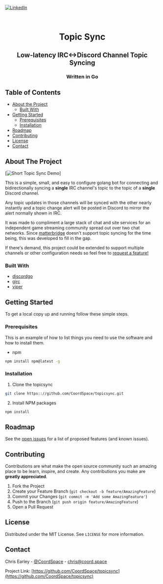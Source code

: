 [![LinkedIn][linkedin-shield]][linkedin-url]



<!-- PROJECT LOGO -->
<br />
<p align="center">
  <h1 align="center">Topic Sync</h1>
  <h2 align="center">Low-latency IRC<->Discord Channel Topic Syncing</h2>
  <h3 align="center">Written in Go</h3>
</p>


<!-- TABLE OF CONTENTS -->
## Table of Contents

* [About the Project](#about-the-project)
  * [Built With](#built-with)
* [Getting Started](#getting-started)
  * [Prerequisites](#prerequisites)
  * [Installation](#installation)
* [Roadmap](#roadmap)
* [Contributing](#contributing)
* [License](#license)
* [Contact](#contact)


<!-- ABOUT THE PROJECT -->
## About The Project

[![Short Topic Sync Demo][product-screenshot]]

This is a simple, small, and easy to configure golang bot for connecting and bidirectionally syncing a __single__ IRC channel's topic to the topic of a __single__ Discord channel. 

Any topic updates in those channels will be synced with the other nearly instantly and a topic change alert will be posted in Discord to mirror the alert normally shown in IRC.

It was made to compliment a large stack of chat and site services for an independent game streaming community spread out over two chat networks. Since [matterbridge](https://github.com/42wim/matterbridge) doesn't support topic syncing for the time being, this was developed to fill in the gap.

If there's demand, this project could be extended to support multiple channels or other configuration needs so feel free to <a href="https://github.com/CoordSpace/topicsync/issues">request a feature!</a>


### Built With

* [discordgo](https://github.com/bwmarrin/discordgo)
* [girc](https://github.com/lrstanley/girc)
* [viper](https://github.com/spf13/viper)



<!-- GETTING STARTED -->
## Getting Started

To get a local copy up and running follow these simple steps.

### Prerequisites

This is an example of how to list things you need to use the software and how to install them.
* npm
```sh
npm install npm@latest -g
```

### Installation
 
1. Clone the topicsync
```sh
git clone https:://github.com/CoordSpace/topicsync.git
```
2. Install NPM packages
```sh
npm install
```

<!-- ROADMAP -->
## Roadmap

See the [open issues](https://github.com/CoordSpace/topicsync/issues) for a list of proposed features (and known issues).



<!-- CONTRIBUTING -->
## Contributing

Contributions are what make the open source community such an amazing place to be learn, inspire, and create. Any contributions you make are **greatly appreciated**.

1. Fork the Project
2. Create your Feature Branch (`git checkout -b feature/AmazingFeature`)
3. Commit your Changes (`git commit -m 'Add some AmazingFeature'`)
4. Push to the Branch (`git push origin feature/AmazingFeature`)
5. Open a Pull Request



<!-- LICENSE -->
## License

Distributed under the MIT License. See `LICENSE` for more information.



<!-- CONTACT -->
## Contact

Chris Earley - [@CoordSpace](https://twitter.com/CoordSpace) - chris@coord.space

Project Link: [https://github.com/CoordSpace/topicsync](https://github.com/CoordSpace/topicsync)


<!-- MARKDOWN LINKS & IMAGES -->
<!-- https://www.markdownguide.org/basic-syntax/#reference-style-links -->
[linkedin-shield]: https://img.shields.io/badge/-LinkedIn-black.svg?style=flat-square&logo=linkedin&colorB=555
[linkedin-url]: https://coord.space/in
[product-screenshot]: https://giant.gfycat.com/ExcellentIdleBluetickcoonhound.gif
